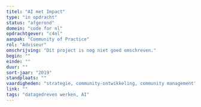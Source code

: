 ```yaml
---
titel: "AI met Impact"
type: "in opdracht"
status: "afgerond"
domein: "code for nl"
opdrachtgever: "c4nl"
aanpak: "Community of Practice"
rol: "Adviseur"
omschrijving: "Dit project is nog niet goed omschreven."
begin: ""
einde: ""
duur: ""
sort-jaar: "2019"
standplaats: ""
vaardigheden: "strategie, community-ontwikkeling, community management"
link: ""
tags: "datagedreven werken, AI"
---
```


